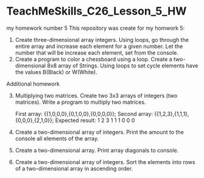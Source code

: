 # TeachMeSkills_C26_Lesson_5_HW
my homework number 5
This repository was create for my homwork 5:

1. Create three-dimensional array integers. Using loops, go through the entire array and increase each element for a given number. Let the number that will be increase each element, set from the console.
2. Create a program to color a chessboard using a loop. Create a two-dimensional 8x8 array of Strings. Using loops to set cycle elements have the values B(Black) or W(White).

Additional homework

3. Multiplying two matrices. Create two 3x3 arrays of integers (two matrices). Write a program to multiply two matrices.

   First array: {{1,0,0,0},{0,1,0,0},{0,0,0,0}};
   Second array: {{1,2,3},{1,1,1},{0,0,0},{2,1,0}};
   Expected result: 1 2 3 1 1 1 0 0 0

5. Create a two-dimensional array of integers. Print the amount to the console all elements of the array.
6. Create a two-dimensional array. Print array diagonals to console.
7. Create a two-dimensional array of integers. Sort the elements into rows of a two-dimensional array in ascending order.
